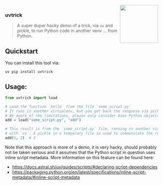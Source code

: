 <img src="docs/highlight.png" width="125" height="125" align="right" />

### uvtrick

> A super duper hacky demo of a trick, via `uv` and pickle, to run Python code in another venv ... from Python.

## Quickstart 

You can install this tool via: 

```
uv pip install uvtrick
```

## Usage: 

```python
from uvtrick import load

# Load the function `hello` from the file `some_script.py`
# It runs in another virtualenv, but you get back the response via pickle. 
# Be aware of the limitations, please only consider base Python objects.
add = load("some_script.py", "add")

# This result is from the `some_script.py` file, running in another virtualenv 
# with `uv`. A pickle in a temporary file is used to communicate the result.
add(1, 2)  # 3
```

Note that this approach is more of a demo, it is very hacky, should probably not be taken serious and it assumes that the Python script in question uses inline script metadata. More information on this feature can be found here:

- https://docs.astral.sh/uv/guides/scripts/#declaring-script-dependencies
- https://packaging.python.org/en/latest/specifications/inline-script-metadata/#inline-script-metadata
